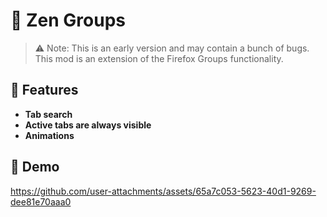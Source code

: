 # 📁 Zen Groups
> ⚠️ Note: This is an early version and may contain a bunch of bugs.
This mod is an extension of the Firefox Groups functionality.

## 🚀 Features
- **Tab search**
- **Active tabs are always visible**
- **Animations**
## 🎥 Demo
https://github.com/user-attachments/assets/65a7c053-5623-40d1-9269-dee81e70aaa0

